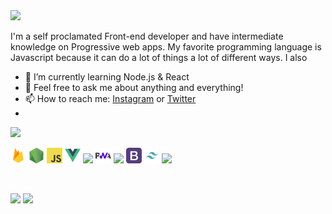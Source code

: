 <img height="35" src="https://i.imgur.com/rKwv4dD.png">

I'm a self proclamated Front-end developer and have intermediate knowledge on Progressive web apps. My favorite programming language is Javascript because it can do a lot of things a lot of different ways. I also 

- 📖 I’m currently learning Node.js & React
- 💬 Feel free to ask me about anything and everything!
- 📫 How to reach me: [Instagram](https://instagram.com/shamahdotid) or [Twitter](https://twitter.com/shamahdotid)
-

<img height="35" src="https://i.imgur.com/f81s2gJ.png">

  
<code><img height="25" src="https://raw.githubusercontent.com/github/explore/80688e429a7d4ef2fca1e82350fe8e3517d3494d/topics/firebase/firebase.png"></code>
<code><img height="25" src="https://raw.githubusercontent.com/github/explore/80688e429a7d4ef2fca1e82350fe8e3517d3494d/topics/nodejs/nodejs.png"></code>
<code><img height="25" src="https://raw.githubusercontent.com/github/explore/80688e429a7d4ef2fca1e82350fe8e3517d3494d/topics/javascript/javascript.png"></code>
<code><img height="25" src="https://raw.githubusercontent.com/github/explore/80688e429a7d4ef2fca1e82350fe8e3517d3494d/topics/vue/vue.png"></code>
<code><img height="25" src="https://cdn.svgporn.com/logos/webpack.svg"></code>
<code><img height="25" src="https://raw.githubusercontent.com/github/explore/80688e429a7d4ef2fca1e82350fe8e3517d3494d/topics/pwa/pwa.png"></code>
<code><img height="25" src="https://cdn.svgporn.com/logos/sass.svg"></code>
<code><img height="25" src="https://raw.githubusercontent.com/github/explore/80688e429a7d4ef2fca1e82350fe8e3517d3494d/topics/bootstrap/bootstrap.png"></code>
<code><img height="25" src="https://raw.githubusercontent.com/github/explore/80688e429a7d4ef2fca1e82350fe8e3517d3494d/topics/tailwind/tailwind.png"></code>
<code><img height="25" src="https://cdn.svgporn.com/logos/visual-studio-code.svg"></code>


<br>
<p>
<img src="https://github-readme-stats.vercel.app/api?username=shamahdotid&theme=algolia&show_icons=true" height=180 />
<img src="https://github-readme-stats.vercel.app/api/top-langs/?username=shamahdotid&theme=algolia&slayout=compact" height=180 />
</p>
